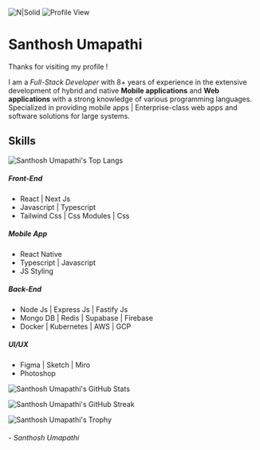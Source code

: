 ![N|Solid](https://drive.google.com/uc?export=view&id=1aFT5F0ePb-mk9C2rwBBPhBqYQcLNdGaJ)
![Profile View](https://komarev.com/ghpvc/?username=santhosh-umapathi&color=62D9FA)

# Santhosh Umapathi
Thanks for visiting my profile !

I am a _Full-Stack Developer_ with 8+ years of experience in the extensive development of hybrid and native **Mobile applications** and **Web applications** with a strong knowledge of various programming languages. Specialized in providing mobile apps | Enterprise-class web apps and software solutions for large systems.

## Skills
![Santhosh Umapathi's Top Langs](https://github-readme-stats.vercel.app/api/top-langs/?username=santhosh-umapathi&layout=compact&theme=react)

##### Front-End
- React | Next Js
- Javascript | Typescript
- Tailwind Css | Css Modules | Css 

##### Mobile App
- React Native
- Typescript | Javascript
- JS Styling

##### Back-End
- Node Js | Express Js | Fastify Js
- Mongo DB | Redis | Supabase | Firebase
- Docker | Kubernetes | AWS | GCP

##### UI/UX
- Figma | Sketch | Miro
- Photoshop

![Santhosh Umapathi's GitHub Stats](https://github-readme-stats.vercel.app/api?username=santhosh-umapathi&show_icons=true&theme=react)

![Santhosh Umapathi's GitHub Streak](http://github-readme-streak-stats.herokuapp.com?user=santhosh-umapathi&theme=react&hide_border=true)

![Santhosh Umapathi's Trophy](https://github-profile-trophy.vercel.app/?username=santhosh-umapathi&no-frame=true&theme=darkhub)


###### - Santhosh Umapathi
